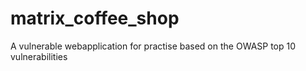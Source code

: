 # matrix_coffee_shop
A vulnerable webapplication for practise based on the OWASP top 10 vulnerabilities
